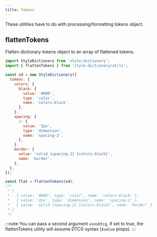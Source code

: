 ```yaml
---
title: Tokens
---
```


These utilities have to do with processing/formatting tokens object.

## flattenTokens

Flatten dictionary tokens object to an array of flattened tokens.

```javascript title="build-tokens.js"
import StyleDictionary from 'style-dictionary';
import { flattenTokens } from 'style-dictionary/utils';

const sd = new StyleDictionary({
  tokens: {
    colors: {
      black: {
        value: '#000',
        type: 'color',
        name: 'colors-black',
      },
    },
    spacing: {
      2: {
        value: '2px',
        type: 'dimension',
        name: 'spacing-2',
      },
    },
    border: {
      value: 'solid {spacing.2} {colors.black}',
      name: 'border',
    },
  },
});

const flat = flattenTokens(sd);
/**
 * [
 *   { value: '#000', type: 'color', name: 'colors-black' },
 *   { value: '2px', type: 'dimension', name: 'spacing-2' },
 *   { value: 'solid {spacing.2} {colors.black}', name: 'border' }
 * ]
 */
```

:::note
You can pass a second argument `usesDtcg`, if set to true, the flattenTokens utility will assume DTCG syntax (`$value` props).
:::
